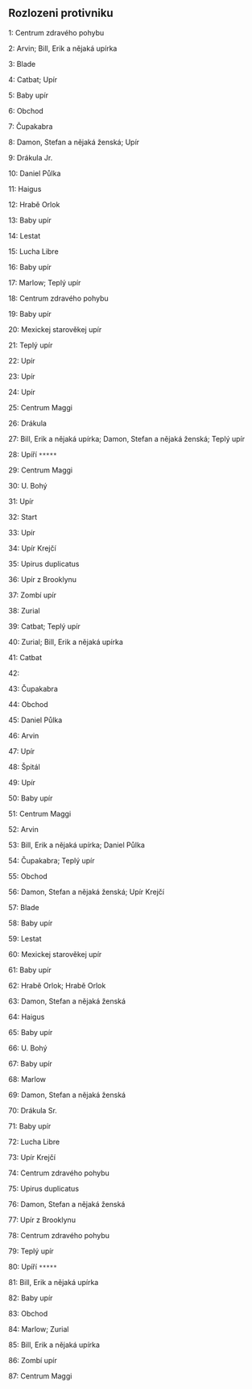 ## Rozlozeni protivniku

1: Centrum zdravého pohybu

2: Arvin; Bill, Erik a nějaká upírka

3: Blade

4: Catbat; Upír

5: Baby upír

6: Obchod

7: Čupakabra

8: Damon, Stefan a nějaká ženská; Upír

9: Drákula Jr.

10: Daniel Půlka

11: Haigus

12: Hrabě Orlok

13: Baby upír

14: Lestat

15: Lucha Libre

16: Baby upír

17: Marlow; Teplý upír

18: Centrum zdravého pohybu

19: Baby upír

20: Mexickej starověkej upír

21: Teplý upír

22: Upír

23: Upír

24: Upír

25: Centrum Maggi

26: Drákula

27: Bill, Erik a nějaká upírka; Damon, Stefan a nějaká ženská; Teplý upír

28: Upíří `*****`

29: Centrum Maggi

30: U. Bohý

31: Upír

32: Start

33: Upír

34: Upír Krejčí

35: Upirus duplicatus

36: Upír z Brooklynu

37: Zombí upír

38: Zurial

39: Catbat; Teplý upír

40: Zurial; Bill, Erik a nějaká upírka

41: Catbat

42: 

43: Čupakabra

44: Obchod

45: Daniel Půlka

46: Arvin

47: Upír

48: Špitál

49: Upír

50: Baby upír

51: Centrum Maggi

52: Arvin

53: Bill, Erik a nějaká upírka; Daniel Půlka

54: Čupakabra; Teplý upír

55: Obchod

56: Damon, Stefan a nějaká ženská; Upír Krejčí

57: Blade

58: Baby upír

59: Lestat

60: Mexickej starověkej upír

61: Baby upír

62: Hrabě Orlok; Hrabě Orlok

63: Damon, Stefan a nějaká ženská

64: Haigus

65: Baby upír

66: U. Bohý

67: Baby upír

68: Marlow

69: Damon, Stefan a nějaká ženská

70: Drákula Sr.

71: Baby upír

72: Lucha Libre

73: Upír Krejčí

74: Centrum zdravého pohybu

75: Upirus duplicatus

76: Damon, Stefan a nějaká ženská

77: Upír z Brooklynu

78: Centrum zdravého pohybu

79: Teplý upír

80: Upíří `*****`

81: Bill, Erik a nějaká upírka

82: Baby upír

83: Obchod

84: Marlow; Zurial

85: Bill, Erik a nějaká upírka

86: Zombí upír

87: Centrum Maggi
